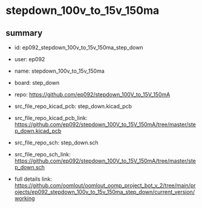 # stepdown_100v_to_15v_150ma
 
## summary 
* id: ep092_stepdown_100v_to_15v_150ma_step_down
* user: ep092
* name: stepdown_100v_to_15v_150ma
* board: step_down
* repo: https://github.com/ep092/stepdown_100V_to_15V_150mA
* src_file_repo_kicad_pcb: step_down.kicad_pcb
* src_file_repo_kicad_pcb_link: https://github.com/ep092/stepdown_100V_to_15V_150mA/tree/master/step_down.kicad_pcb


* src_file_repo_sch: step_down.sch
* src_file_repo_sch_link: https://github.com/ep092/stepdown_100V_to_15V_150mA/tree/master/step_down.sch
* full details link: https://github.com/oomlout/oomlout_oomp_project_bot_v_2/tree/main/projects/ep092_stepdown_100v_to_15v_150ma_step_down/current_version/working  






